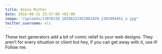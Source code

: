 ```yaml
---
title: Anina Mutter
date: 2016-08-31 15:57:00 +02:00
image: "/uploads/13078158_10208121952861029_1301994451_o.jpg"
twitter_username: eli
---
```


These text generators add a bit of comic relief to your web designs. They aren’t for every situation or client but hey, if you can get away with it, use it! Follow me.